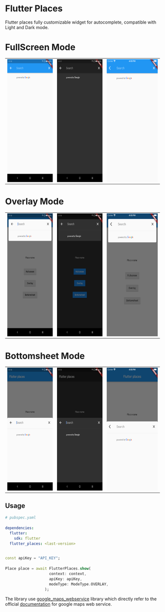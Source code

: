 # Flutter Places

Flutter places fully customizable widget for autocomplete, compatible with Light and Dark mode.

# FullScreen Mode

<div style="text-align: center">
  <table>
    <tr>
      <td style="text-align: center">
        <img src="https://github.com/GeekAbdelouahed/flutter_places/blob/master/screenshots/fullscreen-light.png" height="400">
      </td>
      <td style="text-align: center">
        <img src="https://github.com/GeekAbdelouahed/flutter_places/blob/master/screenshots/fullscreen-dark.png" height="400">
      </td>
      <td style="text-align: center">
        <img src="https://github.com/GeekAbdelouahed/flutter_places/blob/master/screenshots/fullscreen-ios.png" height="400">
      </td>
  </table>
</div>


# Overlay Mode

<div style="text-align: center">
  <table>
    <tr>
      <td style="text-align: center">
        <img src="https://github.com/GeekAbdelouahed/flutter_places/blob/master/screenshots/overlay-light.png" height="400">
      </td>
      <td style="text-align: center">
        <img src="https://github.com/GeekAbdelouahed/flutter_places/blob/master/screenshots/overlay-dark.png" height="400">
      </td>
      <td style="text-align: center">
        <img src="https://github.com/GeekAbdelouahed/flutter_places/blob/master/screenshots/overlay-ios.png" height="400">
      </td>
  </table>
</div>

# Bottomsheet Mode

<div style="text-align: center">
  <table>
    <tr>
      <td style="text-align: center">
        <img src="https://github.com/GeekAbdelouahed/flutter_places/blob/master/screenshots/bottomsheet-light.png" height="400">
      </td>
      <td style="text-align: center">
        <img src="https://github.com/GeekAbdelouahed/flutter_places/blob/master/screenshots/bottomsheet-dark.png" height="400">
      </td>
      <td style="text-align: center">
        <img src="https://github.com/GeekAbdelouahed/flutter_places/blob/master/screenshots/bottomsheet-ios.png" height="400">
      </td>
  </table>
</div>


## Usage

```yaml
# pubspec.yaml

dependencies:
  flutter:
    sdk: flutter
  flutter_places: <last-version>
```

```dart

const apiKey = "API_KEY";

Place place = await FlutterPlaces.show(
                    context: context,
                    apiKey: apiKey,
                    modeType: ModeType.OVERLAY,
                  );

```
The library use [google_maps_webservice](https://github.com/lejard-h/google_maps_webservice) library which directly refer to the official [documentation](https://developers.google.com/maps/web-services/) for google maps web service. 
